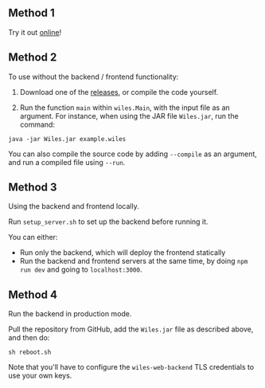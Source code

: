 
## Method 1

Try it out [online](https://wiles.costea.in)!

## Method 2

To use without the backend / frontend functionality:

1. Download one of the [releases](https://github.com/Alex-Costea/Wiles/releases/), or compile the code yourself.

2. Run the function `main` within `wiles.Main`, with the input file as an argument. For instance, when using the JAR file `Wiles.jar`, run the command:

```
java -jar Wiles.jar example.wiles
```
You can also compile the source code by adding `--compile` as an argument, and run a compiled file using `--run`.

## Method 3

Using the backend and frontend locally.

Run `setup_server.sh` to set up the backend before running it.

You can either:
* Run only the backend, which will deploy the frontend statically
* Run the backend and frontend servers at the same time, by doing `npm run dev` and going to `localhost:3000`.

## Method 4

Run the backend in production mode.

Pull the repository from GitHub, add the `Wiles.jar` file as described above, and then do:

`sh reboot.sh`

Note that you'll have to configure the `wiles-web-backend` TLS credentials to use your own keys.